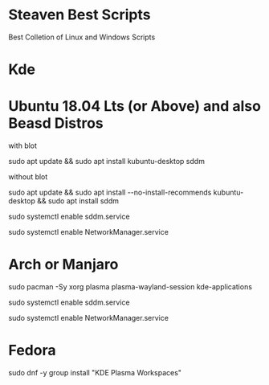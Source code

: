# Steaven Best Scripts
Best Colletion of Linux and Windows Scripts


# Kde


# Ubuntu 18.04 Lts (or Above) and also Beasd Distros


with blot 


sudo apt update && sudo apt install kubuntu-desktop sddm


without blot


sudo apt update && sudo apt install --no-install-recommends kubuntu-desktop && sudo apt install sddm


sudo systemctl enable sddm.service


sudo systemctl enable NetworkManager.service


# Arch or Manjaro


sudo pacman -Sy xorg plasma plasma-wayland-session kde-applications 


sudo systemctl enable sddm.service


sudo systemctl enable NetworkManager.service


# Fedora


sudo dnf -y group install "KDE Plasma Workspaces"